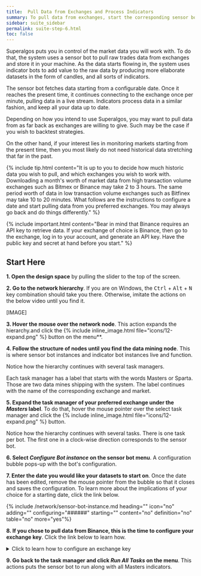 ```yaml
---
title:  Pull Data from Exchanges and Process Indicators
summary: To pull data from exchanges, start the corresponding sensor bot tasks. To process indicators, start the associated indicator bot tasks.
sidebar: suite_sidebar
permalink: suite-step-6.html
toc: false
---
```


Superalgos puts you in control of the market data you will work with. To do that, the system uses a <a data-toggle="tooltip" data-original-title="{{site.data.concepts.sensor_bot}}">sensor bot</a> to pull raw trades data from exchanges and store it in your machine. As the data starts flowing in, the system uses <a data-toggle="tooltip" data-original-title="{{site.data.concepts.indicator_bot}}">indicator bots</a> to add value to the raw data by producing more ellaborate <a data-toggle="tooltip" data-original-title="{{site.data.concepts.dataset}}">datasets</a> in the form of candles, and all sorts of indicators.

The sensor bot fetches data starting from a configurable date. Once it reaches the present time, it continues connecting to the exchange once per minute, pulling data in a live stream. Indicators process data in a similar fashion, and keep all your data up to date.

Depending on how you intend to use Superalgos, you may want to pull data from as far back as exchanges are willing to give. Such may be the case if you wish to backtest strategies.

On the other hand, if your interest lies in monitoring markets starting from the present time, then you most likely do not need historical data stretching that far in the past.

{% include tip.html content="It is up to you to decide how much historic data you wish to pull, and which exchanges you wish to work with. Downloading a month's worth of market data from high transaction volume exchanges such as Bitmex or Binance may take 2 to 3 hours. The same period worth of data in low transaction volume exchanges such as Bitfinex may take 10 to 20 minutes. What follows are the instructions to configure a date and start pulling data from you preferred exchanges. You may always go back and do things differently." %}

{% include important.html content="Bear in mind that Binance requires an API key to retrieve data. If your exchange of choice is Binance, then go to the exchange, log in to your account, and generate an API key. Have the public key and secret at hand before you start." %}

## Start Here

**1. Open the design space** by pulling the slider to the top of the screen.

**2. Go to the <a data-toggle="tooltip" data-original-title="{{site.data.network.network}}">network hierarchy</a>**. If you are on Windows, the <kbd>Ctrl</kbd> + <kbd>Alt</kbd> + <kbd>N</kbd> key combination should take you there. Otherwise, imitate the actions on the below video until you find it.

[IMAGE]

**3. Hover the mouse over the network <a data-toggle="tooltip" data-original-title="{{site.data.concepts.node}}">node</a>**. This action expands the <a data-toggle="tooltip" data-original-title="{{site.data.concepts.hierarchy}}">hierarchy</a>.and click the {% include inline_image.html file="icons/12-expand.png" %} button on the menu**.

**4. Follow the <a data-toggle="tooltip" data-original-title="{{site.data.concepts.structure_of_nodes}}">structure of nodes</a> until you find the <a data-toggle="tooltip" data-original-title="{{site.data.network.data_mining}}">data mining</a> node**. This is where <a data-toggle="tooltip" data-original-title="{{site.data.network.sensor_bot_instance}}">sensor bot instances</a> and <a data-toggle="tooltip" data-original-title="{{site.data.network.indicator_bot_instance}}">indicator bot instances</a> live and function. 

Notice how the hierarchy continues with several <a data-toggle="tooltip" data-original-title="{{site.data.network.task_manager}}">task managers</a>. 

Each task manager has a label that starts with the words <a data-toggle="tooltip" data-original-title="{{site.data.concepts.masters_data_mine}}">Masters</a> or <a data-toggle="tooltip" data-original-title="{{site.data.concepts.sparta_data_mine}}">Sparta</a>. Those are two <a data-toggle="tooltip" data-original-title="{{site.data.data_mine.data_mine}}">data mines<a/> shipping with the system. The label continues with the name of the corresponding <a data-toggle="tooltip" data-original-title="{{site.data.crypto_ecosystem.crypto_exchange}}">exchange</a> and <a data-toggle="tooltip" data-original-title="{{site.data.crypto_ecosystem.market}}">market</a>.

**5. Expand the task manager of your preferred exchange under the *Masters* label**. To do that, hover the mouse pointer over the select task manager and click the {% include inline_image.html file="icons/12-expand.png" %} button.

Notice how the hierarchy continues with several <a data-toggle="tooltip" data-original-title="{{site.data.network.task}}">tasks</a>. There is one task per bot. The first one in a clock-wise direction corresponds to the sensor bot.

**6. Select *Configure Bot instance* on the sensor bot menu**. A configuration bubble pops-up with the bot's configuration. 

**7. Enter the date you would like your datasets to start on**. Once the date has been edited, remove the mouse pointer from the bubble so that it closes and saves the configuration. To learn more about the implications of your choice for a starting date, click the link below.

{% include /network/sensor-bot-instance.md heading="" icon="no" adding="" configuring="######" starting="" content="no" definition="no" table="no" more="yes"%}

**8. If you chose to pull data from Binance, this is the time to configure your <a data-toggle="tooltip" data-original-title="{{site.data.crypto_ecosystem.exchange_key}}">exchange key</a>**. Click the link below to learn how.

<details class="detailsCollapsible"><summary class="nobr">Click to learn how to configure an exchange key
</summary>

**1. Go to the <a data-toggle="tooltip" data-original-title="{{site.data.crypto_ecosystem.crypto_ecosystem}}">crypto ecosystem hierarchy</a>** and expand it. If you are on Windows, the <kbd>Ctrl</kbd> + <kbd>Alt</kbd> + <kbd>E</kbd> key combination should take you there. Otherwise, imitate the actions on the below video until you find it.

[IMAGE]

**2. Look for the exchange of choice** around the <a data-toggle="tooltip" data-original-title="{{site.data.crypto_ecosystem.crypto_exchanges}}">crypto exchanges</a> node and expand it too.

**3. Find the <a data-toggle="tooltip" data-original-title="{{site.data.crypto_ecosystem.user_keys}}">user keys</a> node** below <a data-toggle="tooltip" data-original-title="{{site.data.crypto_ecosystem.exchange_accounts}}">exchange accounts</a> &#8594; <a data-toggle="tooltip" data-original-title="{{site.data.crypto_ecosystem.user_account}}">user account</a>. 

**4. Configure the <a data-toggle="tooltip" data-original-title="{{site.data.crypto_ecosystem.exchange_account_key}}">exchange account key</a>**. 

{% include /crypto_ecosystem/exchange-account-key.md heading="" icon="no" adding="" configuring="######" starting="" content="no" definition="no" table="no" more="no"%}

</details>

**9. Go back to the task manager and click *Run All Tasks* on the menu**. This actions puts the sensor bot to run along with all Masters indicators.

